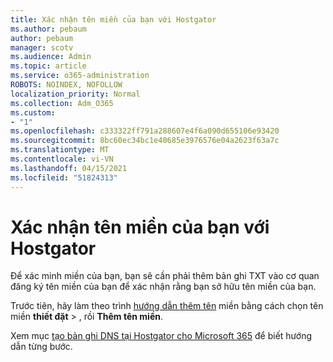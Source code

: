 ```yaml
---
title: Xác nhận tên miền của bạn với Hostgator
ms.author: pebaum
author: pebaum
manager: scotv
ms.audience: Admin
ms.topic: article
ms.service: o365-administration
ROBOTS: NOINDEX, NOFOLLOW
localization_priority: Normal
ms.collection: Adm_O365
ms.custom:
- "1"
ms.openlocfilehash: c333322ff791a288607e4f6a090d655106e93420
ms.sourcegitcommit: 8bc60ec34bc1e40685e3976576e04a2623f63a7c
ms.translationtype: MT
ms.contentlocale: vi-VN
ms.lasthandoff: 04/15/2021
ms.locfileid: "51824313"
---
```

# <a name="verify-your-domain-with-hostgator"></a>Xác nhận tên miền của bạn với Hostgator

Để xác minh miền của bạn, bạn sẽ cần phải thêm bản ghi TXT vào cơ quan đăng ký tên miền của bạn để xác nhận rằng bạn sở hữu tên miền của bạn. 

Trước tiên, hãy làm theo trình [hướng dẫn thêm tên](https://admin.microsoft.com/Adminportal#/Domains) miền bằng cách chọn tên miền **thiết đặt** \> , rồi **Thêm tên miền**.
  
Xem mục [tạo bản ghi DNS tại Hostgator cho Microsoft 365](https://docs.microsoft.com/microsoft-365/admin/dns/create-dns-records-at-hostgator) để biết hướng dẫn từng bước.